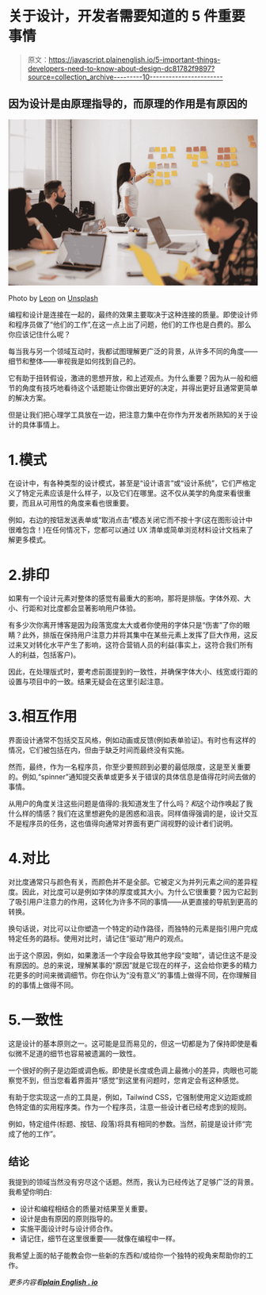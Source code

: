 # 关于设计，开发者需要知道的 5 件重要事情

> 原文：<https://javascript.plainenglish.io/5-important-things-developers-need-to-know-about-design-dc81782f9897?source=collection_archive---------10----------------------->

## 因为设计是由原理指导的，而原理的作用是有原因的

![](img/23585599549474755fb97c7b0c0d02ad.png)

Photo by [Leon](https://unsplash.com/@myleon?utm_source=medium&utm_medium=referral) on [Unsplash](https://unsplash.com?utm_source=medium&utm_medium=referral)

编程和设计是连接在一起的，最终的效果主要取决于这种连接的质量。即使设计师和程序员做了“他们的工作”,在这一点上出了问题，他们的工作也是白费的。那么你应该记住什么呢？

每当我与另一个领域互动时，我都试图理解更广泛的背景，从许多不同的角度——细节和整体——审视我是如何找到自己的。

它有助于扭转假设，激进的思想开放，和上述观点。为什么重要？因为从一般和细节的角度有技巧地看待这个话题能让你做出更好的决定，并得出更好且通常更简单的解决方案。

但是让我们把心理学工具放在一边，把注意力集中在你作为开发者所熟知的关于设计的具体事情上。

# 1.模式

在设计中，有各种类型的设计模式，甚至是“设计语言”或“设计系统”，它们严格定义了特定元素应该是什么样子，以及它们在哪里。这不仅从美学的角度来看很重要，而且从可用性的角度来看也很重要。

例如，右边的按钮发送表单或“取消点击”模态关闭它而不按十字(这在图形设计中很难包含！)在任何情况下，您都可以通过 UX 清单或简单浏览材料设计文档来了解更多模式。

# 2.排印

如果有一个设计元素对整体的感觉有最重大的影响，那将是排版。字体外观、大小、行距和对比度都会显著影响用户体验。

有多少次你离开博客是因为段落宽度太大或者你使用的字体只是“伤害”了你的眼睛？此外，排版在保持用户注意力并将其集中在某些元素上发挥了巨大作用，这反过来又对转化水平产生了影响，这符合营销人员的利益(事实上，这符合我们所有人的利益，包括客户)。

因此，在处理版式时，要考虑前面提到的一致性，并确保字体大小、线宽或行距的设置与项目中的一致。结果无疑会在这里引起注意。

# 3.相互作用

界面设计通常不包括交互风格，例如动画或反馈(例如表单验证)。有时也有这样的情况，它们被包括在内，但由于缺乏时间而最终没有实施。

然而，最终，作为一名程序员，你至少要照顾到必要的最低限度，这是至关重要的。例如,“spinner”通知提交表单或更多关于错误的具体信息是值得花时间去做的事情。

从用户的角度关注这些问题是值得的:我知道发生了什么吗？*和*这个动作唤起了我什么样的情感？我们在这里想避免的是困惑和沮丧。同样值得强调的是，设计交互不是程序员的任务，这也值得向通常对界面有更广阔视野的设计者们说明。

# 4.对比

对比度通常只与颜色有关，而颜色并不是全部。它被定义为并列元素之间的差异程度。因此，对比度可以是例如字体的厚度或其大小。为什么它很重要？因为它起到了吸引用户注意力的作用，这转化为许多不同的事情——从更直接的导航到更高的转换。

换句话说，对比可以让你塑造一个特定的动作路径，而独特的元素是指引用户完成特定任务的路标。使用对比时，请记住“驱动”用户的观点。

出于这个原因，例如，如果激活一个字段会导致其他字段“变暗”，请记住这不是没有原因的。总的来说，理解某事的“原因”就是它现在的样子，这会给你更多的精力花更多的时间来微调细节。你在你认为“没有意义”的事情上做得不同，在你理解目的的事情上做得不同。

# 5.一致性

这是设计的基本原则之一。这可能是显而易见的，但这一切都是为了保持即使是看似微不足道的细节也容易被遗漏的一致性。

一个很好的例子是边距或调色板。即使是长度或色调上最微小的差异，肉眼也可能察觉不到，但当您看着界面并“感觉”到这里有问题时，您肯定会有这种感觉。

有助于您实现这一点的工具是，例如，Tailwind CSS，它强制使用定义边距或颜色特定值的实用程序类。作为一个程序员，注意一些设计者已经考虑到的规则。

例如，特定组件(标题、按钮、段落)将具有相同的参数。当然，前提是设计师“完成了他的工作”。

## 结论

我提到的领域当然没有穷尽这个话题。然而，我认为已经传达了足够广泛的背景。我希望你明白:

*   设计和编程相结合的质量对结果至关重要。
*   设计是由有原因的原则指导的。
*   实施平面设计时与设计师合作。
*   请记住，细节在这里很重要——就像在编程中一样。

我希望上面的帖子能教会你一些新的东西和/或给你一个独特的视角来帮助你的工作。

*更多内容看*[***plain English . io***](https://plainenglish.io/)